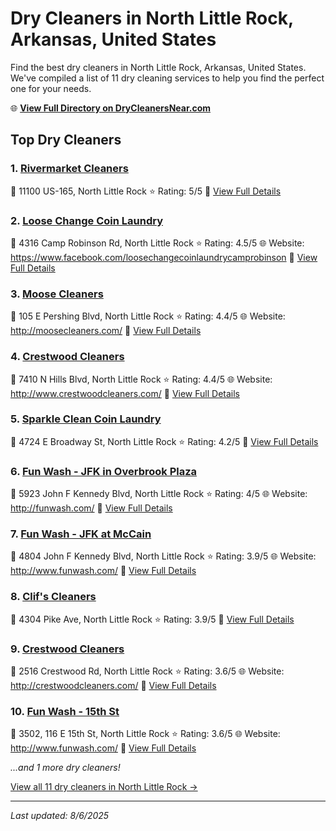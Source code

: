 # Dry Cleaners in North Little Rock, Arkansas, United States

Find the best dry cleaners in North Little Rock, Arkansas, United States. We've compiled a list of 11 dry cleaning services to help you find the perfect one for your needs.

🌐 **[View Full Directory on DryCleanersNear.com](https://drycleanersnear.com/city/US/Arkansas/North%20Little%20Rock)**

## Top Dry Cleaners

### 1. [Rivermarket Cleaners](https://drycleanersnear.com/dryCleaner/686887396c86ac6c48acf3e2/rivermarket-cleaners)
📍 11100 US-165, North Little Rock
⭐ Rating: 5/5
🔗 [View Full Details](https://drycleanersnear.com/dryCleaner/686887396c86ac6c48acf3e2/rivermarket-cleaners)

### 2. [Loose Change Coin Laundry](https://drycleanersnear.com/dryCleaner/686887826c86ac6c48acf674/loose-change-coin-laundry)
📍 4316 Camp Robinson Rd, North Little Rock
⭐ Rating: 4.5/5
🌐 Website: https://www.facebook.com/loosechangecoinlaundrycamprobinson
🔗 [View Full Details](https://drycleanersnear.com/dryCleaner/686887826c86ac6c48acf674/loose-change-coin-laundry)

### 3. [Moose Cleaners](https://drycleanersnear.com/dryCleaner/6868872b6c86ac6c48acf247/moose-cleaners)
📍 105 E Pershing Blvd, North Little Rock
⭐ Rating: 4.4/5
🌐 Website: http://moosecleaners.com/
🔗 [View Full Details](https://drycleanersnear.com/dryCleaner/6868872b6c86ac6c48acf247/moose-cleaners)

### 4. [Crestwood Cleaners](https://drycleanersnear.com/dryCleaner/686887436c86ac6c48acf4ab/crestwood-cleaners)
📍 7410 N Hills Blvd, North Little Rock
⭐ Rating: 4.4/5
🌐 Website: http://www.crestwoodcleaners.com/
🔗 [View Full Details](https://drycleanersnear.com/dryCleaner/686887436c86ac6c48acf4ab/crestwood-cleaners)

### 5. [Sparkle Clean Coin Laundry](https://drycleanersnear.com/dryCleaner/686887376c86ac6c48acf3a5/sparkle-clean-coin-laundry)
📍 4724 E Broadway St, North Little Rock
⭐ Rating: 4.2/5
🔗 [View Full Details](https://drycleanersnear.com/dryCleaner/686887376c86ac6c48acf3a5/sparkle-clean-coin-laundry)

### 6. [Fun Wash - JFK in Overbrook Plaza](https://drycleanersnear.com/dryCleaner/686887526c86ac6c48acf51f/fun-wash-jfk-in-overbrook-plaza)
📍 5923 John F Kennedy Blvd, North Little Rock
⭐ Rating: 4/5
🌐 Website: http://funwash.com/
🔗 [View Full Details](https://drycleanersnear.com/dryCleaner/686887526c86ac6c48acf51f/fun-wash-jfk-in-overbrook-plaza)

### 7. [Fun Wash - JFK at McCain](https://drycleanersnear.com/dryCleaner/686887406c86ac6c48acf48b/fun-wash-jfk-at-mccain)
📍 4804 John F Kennedy Blvd, North Little Rock
⭐ Rating: 3.9/5
🌐 Website: http://www.funwash.com/
🔗 [View Full Details](https://drycleanersnear.com/dryCleaner/686887406c86ac6c48acf48b/fun-wash-jfk-at-mccain)

### 8. [Clif's Cleaners](https://drycleanersnear.com/dryCleaner/6868874b6c86ac6c48acf4e0/clif-s-cleaners)
📍 4304 Pike Ave, North Little Rock
⭐ Rating: 3.9/5
🔗 [View Full Details](https://drycleanersnear.com/dryCleaner/6868874b6c86ac6c48acf4e0/clif-s-cleaners)

### 9. [Crestwood Cleaners](https://drycleanersnear.com/dryCleaner/6868873a6c86ac6c48acf3fd/crestwood-cleaners)
📍 2516 Crestwood Rd, North Little Rock
⭐ Rating: 3.6/5
🌐 Website: http://crestwoodcleaners.com/
🔗 [View Full Details](https://drycleanersnear.com/dryCleaner/6868873a6c86ac6c48acf3fd/crestwood-cleaners)

### 10. [Fun Wash - 15th St](https://drycleanersnear.com/dryCleaner/6868875e6c86ac6c48acf570/fun-wash-15th-st)
📍 3502, 116 E 15th St, North Little Rock
⭐ Rating: 3.6/5
🌐 Website: http://www.funwash.com/
🔗 [View Full Details](https://drycleanersnear.com/dryCleaner/6868875e6c86ac6c48acf570/fun-wash-15th-st)


*...and 1 more dry cleaners!*

[View all 11 dry cleaners in North Little Rock →](https://drycleanersnear.com/city/US/Arkansas/North%20Little%20Rock)

---

*Last updated: 8/6/2025*
